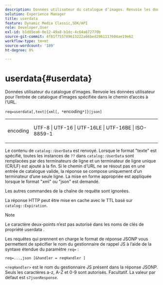 ```yaml
---
description: Données utilisateur du catalogue d’images. Renvoie les données utilisateur pour l’entrée de catalogue d’images spécifiée dans le chemin d’accès à l’URL.
solution: Experience Manager
title: userdata
feature: Dynamic Media Classic,SDK/API
role: Developer,User
exl-id: b1d85ea6-0e12-49a8-b1dc-4c64a672770b
source-git-commit: 4f81f755789613222a66bed2961117604ae19e62
workflow-type: tm+mt
source-wordcount: '189'
ht-degree: 0%

---
```


# userdata{#userdata}

Données utilisateur du catalogue d’images. Renvoie les données utilisateur pour l’entrée de catalogue d’images spécifiée dans le chemin d’accès à l’URL.

`req=userdata[,text|{xml[, *`encoding`*]}|json]`

<table id="simpletable_F9D94C83865F4216BCF7987C32FACC46"> 
 <tr class="strow"> 
  <td class="stentry"> <p><span class="varname"> encoding</span> </p> </td> 
  <td class="stentry"> <p><span class="codeph"> UTF-8 | UTF-16 | UTF-16LE | UTF-16BE | ISO-8859-1</span> </p></td> 
 </tr> 
</table>

Le contenu de `catalog::UserData` est renvoyé. Lorsque le format &quot;texte&quot; est spécifié, toutes les instances de `??` dans `catalog::UserData` sont remplacées par des terminateurs de ligne et un terminateur de ligne unique (CR/LF) est ajouté à la fin. Si le chemin d’URL ne se résout pas en une entrée de catalogue valide, la réponse se compose uniquement d’un terminateur d’une seule ligne. La mise en forme appropriée est appliquée lorsque le format &quot;xml&quot; ou &quot;json&quot; est demandé.

Les autres commandes de la chaîne de requête sont ignorées.

La réponse HTTP peut être mise en cache avec le TTL basé sur `catalog::Expiration`.

>[!NOTE]
>
>Le caractère deux-points n’est pas autorisé dans les noms de clés de propriété userdata .

Les requêtes qui prennent en charge le format de réponse JSONP vous permettent de spécifier le nom du gestionnaire de rappel JS à l’aide de la syntaxe étendue du paramètre `req=` :

`req=...,json [&handler = reqHandler ]`

`<reqHandler>` est le nom du gestionnaire JS présent dans la réponse JSONP. Seuls les caractères a-z, A-Z et 0-9 sont autorisés. Facultatif. La valeur par défaut est `s7jsonResponse`.
